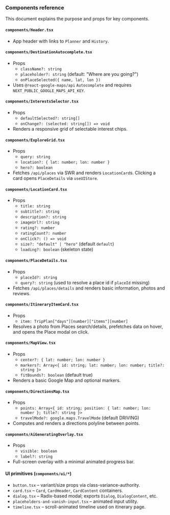 ### Components reference

This document explains the purpose and props for key components.

#### `components/Header.tsx`

- App header with links to `Planner` and `History`.

#### `components/DestinationAutocomplete.tsx`

- Props
  - `className?: string`
  - `placeholder?: string` (default: "Where are you going?")
  - `onPlaceSelected({ name, lat, lon })`
- Uses `@react-google-maps/api` `Autocomplete` and requires `NEXT_PUBLIC_GOOGLE_MAPS_API_KEY`.

#### `components/InterestsSelector.tsx`

- Props
  - `defaultSelected?: string[]`
  - `onChange?: (selected: string[]) => void`
- Renders a responsive grid of selectable interest chips.

#### `components/ExploreGrid.tsx`

- Props
  - `query: string`
  - `location?: { lat: number; lon: number }`
  - `hero?: boolean`
- Fetches `/api/places` via SWR and renders `LocationCard`s. Clicking a card opens `PlaceDetails` via `useUIStore`.

#### `components/LocationCard.tsx`

- Props
  - `title: string`
  - `subtitle?: string`
  - `description?: string`
  - `imageUrl?: string`
  - `rating?: number`
  - `ratingCount?: number`
  - `onClick?: () => void`
  - `size?: "default" | "hero"` (default `default`)
  - `loading?: boolean` (skeleton state)

#### `components/PlaceDetails.tsx`

- Props
  - `placeId?: string`
  - `query?: string` (used to resolve a place id if `placeId` missing)
- Fetches `/api/places/details` and renders basic information, photos and reviews.

#### `components/ItineraryItemCard.tsx`

- Props
  - `item: TripPlan["days"][number]["items"][number]`
- Resolves a photo from Places search/details, prefetches data on hover, and opens the Place modal on click.

#### `components/MapView.tsx`

- Props
  - `center?: { lat: number; lon: number }`
  - `markers?: Array<{ id: string; lat: number; lon: number; title?: string }>`
  - `fitBounds?: boolean` (default true)
- Renders a basic Google Map and optional markers.

#### `components/DirectionsMap.tsx`

- Props
  - `points: Array<{ id: string; position: { lat: number; lon: number }; title?: string }>`
  - `travelMode?: google.maps.TravelMode` (default DRIVING)
- Computes and renders a directions polyline between points.

#### `components/AiGeneratingOverlay.tsx`

- Props
  - `visible: boolean`
  - `label?: string`
- Full-screen overlay with a minimal animated progress bar.

#### UI primitives (`components/ui/*`)

- `button.tsx` – variant/size props via class-variance-authority.
- `card.tsx` – `Card`, `CardHeader`, `CardContent` containers.
- `dialog.tsx` – Radix-based modal; exports `Dialog`, `DialogContent`, etc.
- `placeholders-and-vanish-input.tsx` – animated input utility.
- `timeline.tsx` – scroll-animated timeline used on itinerary page.
